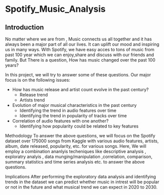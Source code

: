 # Spotify_Music_Analysis

## Introduction
No matter where we are from , Music connects us all together and it has always been a major part of all our lives. It can uplift our mood and inspiring us in many ways. 
With Spotify, we have easy acces to tons of music from past 100 year which we can enjoy,share and discuss with our friends and family. But There is a question, 
How has music changed over the past 100 years?

In this project, we will try to answer some of these questions. Our major focus is on the following issues:

- How has music release and artist count evolve in the past century? 
    - Release trend
    - Artists trend
- Evolution of major musical characteristics in the past century
    - Identifying the trend in audio features over time
    - Identifying the trend in popularity of tracks over time
- Correlation of audio features with one another?
    - Identifying how popularity could be related to key features

Methodology
To answer the above questions, we will focus on the Spotify dataset over 175000 songs from Kaggle with various audio features, artists, album, date released, popularity, etc.
for various songs. 
Here, We will employ a combination ananlyis techeniques like descriptive analysis , exploratry analyis , data munging/manipulation ,correlation, comparison, 
summary statistics and time series analysis etc. to answer the above questions.

Implications
After performing the exploratory data analysis and identifying trends in the dataset we can predict whether music in intrest will be popular or not in the future 
and what musical trend we can expect in 2020 to 2030.
